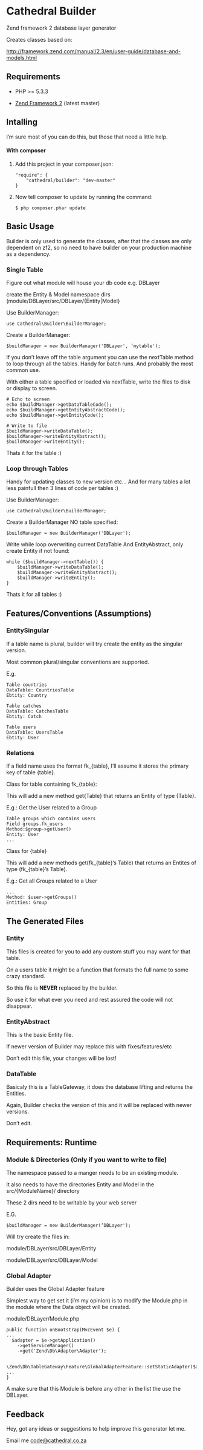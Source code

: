 # Cathedral Builder

Zend framework 2 database layer generator

Creates classes based on:

<http://framework.zend.com/manual/2.3/en/user-guide/database-and-models.html>

## Requirements

-   PHP \>= 5.3.3

-   [Zend Framework 2][] (latest master)

## Intalling

I’m sure most of you can do this, but those that need a little help.

#### With composer

1.  Add this project in your composer.json:

        "require": {
            "cathedral/builder": "dev-master"
        }

2.  Now tell composer to update by running the command:

        $ php composer.phar update

## Basic Usage

Builder is only used to generate the classes, after that the classes are
only dependent on zf2, so no need to have builder on your production
machine as a dependency.

### Single Table

Figure out what module will house your db code e.g. DBLayer

create the Entity & Model namespace dirs
(module/DBLayer/src/DBLayer/{Entity|Model}

Use BuilderManager:

    use Cathedral\Builder\BuilderManager;

Create a BuilderManager:

    $buildManager = new BuilderManager('DBLayer', ’mytable');

If you don’t leave off the table argument you can use the nextTable
method to loop through all the tables. Handy for batch runs. And
probably the most common use.

With either a table specified or loaded via nextTable, write the files
to disk or display to screen.

    # Echo to screen
    echo $buildManager->getDataTableCode();
    echo $buildManager->getEntityAbstractCode();
    echo $buildManager->getEntityCode();

    # Write to file
    $buildManager->writeDataTable();
    $buildManager->writeEntityAbstract();
    $buildManager->writeEntity();

Thats it for the table :)

### Loop through Tables

Handy for updating classes to new version etc… And for many tables a lot
less painfull then 3 lines of code per tables :)

Use BuilderManager:

    use Cathedral\Builder\BuilderManager;

Create a BuilderManager NO table specified:

    $buildManager = new BuilderManager('DBLayer');

Write while loop overwriting current DataTable And EntityAbstract, only
create Entity if not found:

    while ($buildManager->nextTable()) {
        $buildManager->writeDataTable();
        $buildManager->writeEntityAbstract();
        $buildManager->writeEntity();
    }

Thats it for all tables :)

## Features/Conventions (Assumptions)

### EntitySingular

If a table name is plural, builder will try create the entity as the singular version.

Most common plural/singular conventions are supported.

E.g.

    Table countries
    DataTable: CountriesTable
    Ebtity: Country
    
    Table catches
    DataTable: CatchesTable
    Ebtity: Catch
    
    Table users
    DataTable: UsersTable
    Ebtity: User

### Relations

If a field name uses the format fk\_{table}, I’ll assume it stores the
primary key of table {table}.

Class for table containing fk\_{table}:

This will add a new method get{Table} that returns an Entity of type
{Table}.

E.g.: Get the User related to a Group

    Table groups which contains users
    Field groups.fk_users
    Method:$group->getUser()
    Entity: User
    ...

Class for {table}

This will add a new methods get(fk\_{table}’s Table) that returns an
Entites of type (fk\_{table}’s Table).

E.g.: Get all Groups related to a User

    ...
    Method: $user->getGroups()
    Entities: Group

## The Generated Files

### Entity

This files is created for you to add any custom stuff you may want for
that table.

On a users table it might be a function that formats the full name to
some crazy standard.

So this file is **NEVER** replaced by the builder.

So use it for what ever you need and rest assured the code will not
disappear.

### EntityAbstract

This is the basic Entity file.

If newer version of Builder may replace this with fixes/features/etc

Don’t edit this file, your changes will be lost!

### DataTable

Basicaly this is a TableGateway, it does the database lifting and
returns the Entities.

Again, Builder checks the version of this and it will be replaced with
newer versions.

Don’t edit.

## Requirements: Runtime

### Module & Directories (Only if you want to write to file)

The namespace passed to a manger needs to be an existing module.

It also needs to have the directories Entity and Model in the
src/{ModuleName}/ directory

These 2 dirs need to be writable by your web server

E.G.

    $buildManager = new BuilderManager(‘DBLayer');

Will try create the files in:

module/DBLayer/src/DBLayer/Entity

module/DBLayer/src/DBLayer/Model

### Global Adapter

Builder uses the Global Adapter feature

Simplest way to get set it (i’m my opinion) is to modify the Module.php
in the module where the Data object will be created.

module/DBLayer/Module.php

    public function onBootstrap(MvcEvent $e) {
    ...
      $adapter = $e->getApplication()
        ->getServiceManager()
        ->get('Zend\Db\Adapter\Adapter');

      \Zend\Db\TableGateway\Feature\GlobalAdapterFeature::setStaticAdapter($adapter);
    ...
    }

A make sure that this Module is before any other in the list the use the
DBLayer.

## Feedback

Hey, got any ideas or suggestions to help improve this generator let me.

Email me <code@cathedral.co.za>

  [Zend Framework 2]: mailto:code@cathedral.co.za
